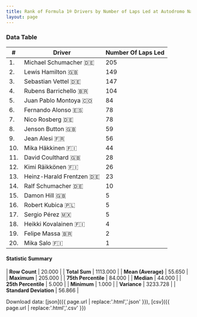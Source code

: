 ```yaml
---
title: Rank of Formula 1® Drivers by Number of Laps Led at Autodromo Nazionale di Monza
layout: page
---
```


<canvas id="chart" width="400" height="180"></canvas>
<script>
var data = {
    "datasets": [
        {
            "backgroundColor": [
                "#f3a935",
                "#f3a935",
                "#f3a935",
                "#f3a935",
                "#f3a935",
                "#f3a935",
                "#f3a935",
                "#f3a935",
                "#f3a935",
                "#f3a935",
                "#f3a935",
                "#f3a935",
                "#f3a935",
                "#f3a935",
                "#f3a935",
                "#f3a935",
                "#f3a935",
                "#f3a935",
                "#f3a935",
                "#f3a935"
            ],
            "borderColor": [
                "#f68639",
                "#f68639",
                "#f68639",
                "#f68639",
                "#f68639",
                "#f68639",
                "#f68639",
                "#f68639",
                "#f68639",
                "#f68639",
                "#f68639",
                "#f68639",
                "#f68639",
                "#f68639",
                "#f68639",
                "#f68639",
                "#f68639",
                "#f68639",
                "#f68639",
                "#f68639"
            ],
            "borderWidth": 1,
            "data": [
                205.0,
                149.0,
                147.0,
                104.0,
                84.0,
                78.0,
                78.0,
                59.0,
                56.0,
                44.0,
                28.0,
                26.0,
                23.0,
                10.0,
                5.0,
                5.0,
                5.0,
                4.0,
                2.0,
                1.0
            ],
            "label": "Number Of Laps Led"
        }
    ],
    "labels": [
        "Michael Schumacher",
        "Lewis Hamilton",
        "Sebastian Vettel",
        "Rubens Barrichello",
        "Juan Pablo Montoya",
        "Fernando Alonso",
        "Nico Rosberg",
        "Jenson Button",
        "Jean Alesi",
        "Mika Häkkinen",
        "David Coulthard",
        "Kimi Räikkönen",
        "Heinz-Harald Frentzen",
        "Ralf Schumacher",
        "Damon Hill",
        "Robert Kubica",
        "Sergio Pérez",
        "Heikki Kovalainen",
        "Felipe Massa",
        "Mika Salo"
    ]
};
var options = {
  legend: {
    display: false
  },
  scales: {
    xAxes: [{
      ticks: {
        beginAtZero: true,
        maxRotation: 180,
        display: window.innerWidth > 800
      }
    }],
    yAxes: [{
      ticks: {
        beginAtZero: true
      }
    }]
  },
  onResize: function(chart, size) {
    chart.options.scales.xAxes[0].ticks.display = size.width > 800;
  }
};
var chart = new Chart("chart", {
    data: data,
    type: 'bar',
    options: options
});
</script>



### Data Table

| # | Driver | Number Of Laps Led |
|--|--|--|
| 1. | Michael Schumacher 🇩🇪 | 205 |
| 2. | Lewis Hamilton 🇬🇧 | 149 |
| 3. | Sebastian Vettel 🇩🇪 | 147 |
| 4. | Rubens Barrichello 🇧🇷 | 104 |
| 5. | Juan Pablo Montoya 🇨🇴 | 84 |
| 6. | Fernando Alonso 🇪🇸 | 78 |
| 7. | Nico Rosberg 🇩🇪 | 78 |
| 8. | Jenson Button 🇬🇧 | 59 |
| 9. | Jean Alesi 🇫🇷 | 56 |
| 10. | Mika Häkkinen 🇫🇮 | 44 |
| 11. | David Coulthard 🇬🇧 | 28 |
| 12. | Kimi Räikkönen 🇫🇮 | 26 |
| 13. | Heinz-Harald Frentzen 🇩🇪 | 23 |
| 14. | Ralf Schumacher 🇩🇪 | 10 |
| 15. | Damon Hill 🇬🇧 | 5 |
| 16. | Robert Kubica 🇵🇱 | 5 |
| 17. | Sergio Pérez 🇲🇽 | 5 |
| 18. | Heikki Kovalainen 🇫🇮 | 4 |
| 19. | Felipe Massa 🇧🇷 | 2 |
| 20. | Mika Salo 🇫🇮 | 1 |

#### Statistic Summary

| **Row Count** | 20.000 |
| **Total Sum** | 1113.000 |
| **Mean (Average)** | 55.650 |
| **Maximum** | 205.000 |
| **75th Percentile** | 84.000 |
| **Median** | 44.000 |
| **25th Percentile** | 5.000 |
| **Minimum** | 1.000 |
| **Variance** | 3233.728 |
| **Standard Deviation** | 56.866 |

Download data: [json]({{ page.url | replace:'.html','.json' }}), [csv]({{ page.url | replace:'.html','.csv' }})
